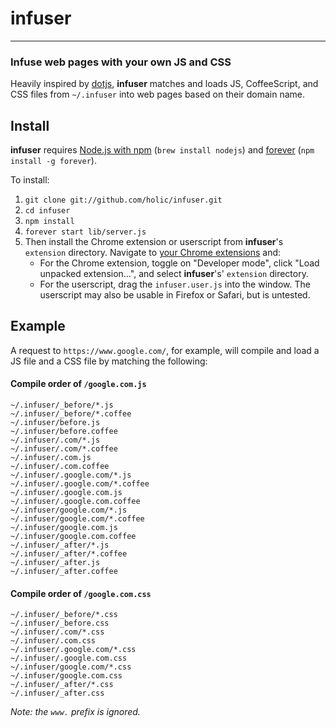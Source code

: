 # infuser
---
### Infuse web pages with your own JS and CSS
Heavily inspired by [dotjs](https://github.com/defunkt/dotjs), **infuser** matches and loads JS, CoffeeScript, and CSS files from `~/.infuser` into web pages based on their domain name.


## Install

**infuser** requires [Node.js with npm](http://nodejs.org/) (`brew install nodejs`) and [forever](https://github.com/nodejitsu/forever) (`npm install -g forever`).

To install:

1. `git clone git://github.com/holic/infuser.git`
2. `cd infuser`
3. `npm install`
4. `forever start lib/server.js`
5. Then install the Chrome extension or userscript from **infuser**'s `extension` directory. Navigate to [your Chrome extensions](chrome://chrome/extensions) and:
   * For the Chrome extension, toggle on "Developer mode", click "Load unpacked extension…", and select **infuser**'s' `extension` directory.
   * For the userscript, drag the `infuser.user.js` into the window. The userscript may also be usable in Firefox or Safari, but is untested.


## Example

A request to `https://www.google.com/`, for example, will compile and load a JS file and a CSS file by matching the following:

#### Compile order of `/google.com.js`
```
~/.infuser/_before/*.js
~/.infuser/_before/*.coffee
~/.infuser/before.js
~/.infuser/before.coffee
~/.infuser/.com/*.js
~/.infuser/.com/*.coffee
~/.infuser/.com.js
~/.infuser/.com.coffee
~/.infuser/.google.com/*.js
~/.infuser/.google.com/*.coffee
~/.infuser/.google.com.js
~/.infuser/.google.com.coffee
~/.infuser/google.com/*.js
~/.infuser/google.com/*.coffee
~/.infuser/google.com.js
~/.infuser/google.com.coffee
~/.infuser/_after/*.js
~/.infuser/_after/*.coffee
~/.infuser/_after.js
~/.infuser/_after.coffee
```

#### Compile order of `/google.com.css`
```
~/.infuser/_before/*.css
~/.infuser/_before.css
~/.infuser/.com/*.css
~/.infuser/.com.css
~/.infuser/.google.com/*.css
~/.infuser/.google.com.css
~/.infuser/google.com/*.css
~/.infuser/google.com.css
~/.infuser/_after/*.css
~/.infuser/_after.css
```

*Note: the `www.` prefix is ignored.*
